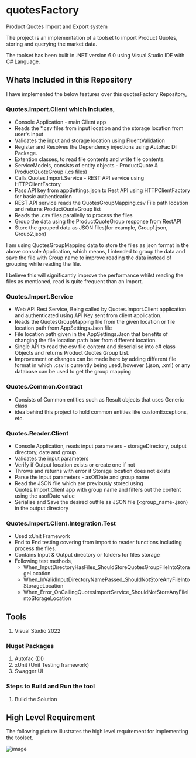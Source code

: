 # quotesFactory
Product Quotes Import and Export system

The project is an implementation of a toolset to import Product Quotes, storing and querying the market data.

The toolset has been built in .NET version 6.0 using Visual Studio IDE with C# Language.

## Whats Included in this Repository

I have implemented the below features over this quotesFactory Repository,
    
### Quotes.Import.Client which includes,

- Console Application - main Client app
- Reads the *.csv files from input location and the storage location from user's input
- Validates the input and storage location using FluentValidation
- Register and Resolves the Dependency injections using AutoFac DI Package.
- Extention classes, to read file contents and write file contents.
- ServiceModels, consists of entity objects - ProductQuote & ProductQuoteGroup (.cs files)
- Calls Quotes.Import.Service - REST API service using HTTPClientFactory 
- Pass API key from appSettings.json to Rest API using HTTPClientFactory for basic authentication
- REST API service reads the QuotesGroupMapping.csv File path location and returns ProductQuoteGroup list
- Reads the .csv files parallelly to process the files
- Group the data using the ProductQuoteGroup response from RestAPI
- Store the grouped data as JSON files(for example, Group1.json, Group2.json)

I am using QuotesGroupMapping data to store the files as json format in the above console Application, which means, I intended to group the data and save the 
file with Group name to improve reading the data instead of grouping while reading the file.

I believe this will significantly improve the performance whilst reading the files as mentioned, read is quite frequent than an Import.

### Quotes.Import.Service

- Web API Rest Service, Being called by Quotes.Import.Client application and authenticated using API Key sent from client application.
- Reads the QuotesGroupMapping file from the given location or file location path from AppSettings.Json file
- File location path given in the AppSettings.Json that benefits of changing the file location path later from different location.
- Single API to read the csv file content and deserialise into c# class Objects and returns Product Quotes Group List.
- Improvement or changes can be made here by adding different file format in which .csv is currently being used, however (.json, .xml) or any database 
  can be used to get the group mapping

### Quotes.Common.Contract

- Consists of Common entities such as Result objects that uses Generic class
- idea behind this project to hold common entities like customExceptions, etc.

### Quotes.Reader.Client

- Console Application, reads input parameters - storageDirectory, output directory, date and group.
- Validates the input parameters
- Verify if Output location exists or create one if not
- Throws and returns with error if Storage location does not exists
- Parse the input parameters -  asOfDate and group name
- Read the JSON file which are previously stored using Quotes.Import.Client app with group name and filters out the content using the asofDate value
- Serialise and Save the desired outfile as JSON file (<group_name-<asOfDate>.json) in the output directory
          
### Quotes.Import.Client.Integration.Test

- Used xUnit Framework
- End to End testing covering from import to reader functions including process the files.
- Contains Input & Output directory or folders for files storage
- Following test methods,
    - When_InputDirectoryHasFiles_ShouldStoreQuotesGroupFileIntoStorageLocation
    - When_InValidInputDirectoryNamePassed_ShouldNotStoreAnyFileIntoStorageLocation
    - When_Error_OnCallingQuotesImportService_ShouldNotStoreAnyFileIntoStorageLocation

## Tools

1. Visual Studio 2022

### Nuget Packages

1. Autofac (DI)
2. xUnit (Unit Testing framework)
3. Swagger UI

### Steps to Build and Run the tool

1. Build the Solution

## High Level Requirement

The following picture illustrates the high level requirement for implementing the toolset.

![image](https://user-images.githubusercontent.com/36995044/176513422-1b0ec32f-a2cd-4aae-ab99-560834039a23.png)

